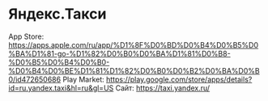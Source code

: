 # Яндекс.Такси

App Store: https://apps.apple.com/ru/app/%D1%8F%D0%BD%D0%B4%D0%B5%D0%BA%D1%81-go-%D1%82%D0%B0%D0%BA%D1%81%D0%B8-%D0%B5%D0%B4%D0%B0-%D0%B4%D0%BE%D1%81%D1%82%D0%B0%D0%B2%D0%BA%D0%B0/id472650686
Play Market: https://play.google.com/store/apps/details?id=ru.yandex.taxi&hl=ru&gl=US
Сайт: https://taxi.yandex.ru/